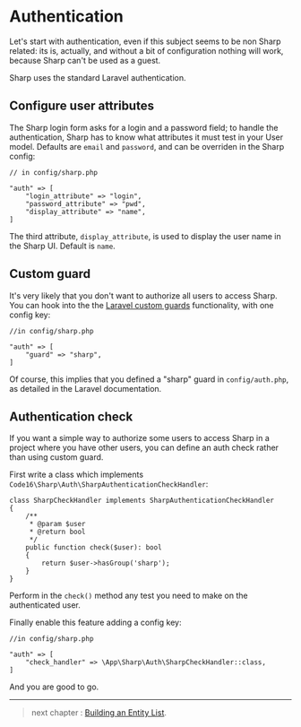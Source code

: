 # Authentication

Let's start with authentication, even if this subject seems to be non Sharp related: its is, actually, and without a bit of configuration nothing will work, because Sharp can't be used as a guest.

Sharp uses the standard Laravel authentication.

## Configure user attributes

The Sharp login form asks for a login and a password field; to handle the authentication, Sharp has to know what attributes it must test in your User model. Defaults are `email` and `password`, and can be overriden in the Sharp config:


    // in config/sharp.php
    
    "auth" => [
        "login_attribute" => "login",
        "password_attribute" => "pwd",
        "display_attribute" => "name",
    ]

The third attribute, `display_attribute`, is used to display the user name in the Sharp UI. Default is `name`.

## Custom guard

It's very likely that you don't want to authorize all users to access Sharp. You can hook into the the [Laravel custom guards](https://laravel.com/docs/5.4/authentication#adding-custom-guards) functionality, with one config key:

    //in config/sharp.php

    "auth" => [
        "guard" => "sharp",
    ]

Of course, this implies that you defined a "sharp" guard in `config/auth.php`, as detailed in the Laravel documentation.

## Authentication check

If you want a simple way to authorize some users to access Sharp in a project where you have other users, you can define an auth check rather than using custom guard.

First write a class which implements `Code16\Sharp\Auth\SharpAuthenticationCheckHandler`:

    class SharpCheckHandler implements SharpAuthenticationCheckHandler
    {
        /**
         * @param $user
         * @return bool
         */
        public function check($user): bool
        {
            return $user->hasGroup('sharp');
        }
    }

Perform in the `check()` method any test you need to make on the authenticated user.

Finally enable this feature adding a config key:

    //in config/sharp.php

    "auth" => [
        "check_handler" => \App\Sharp\Auth\SharpCheckHandler::class,
    ]

And you are good to go.

---

> next chapter : [Building an Entity List](building-entity-list.md).